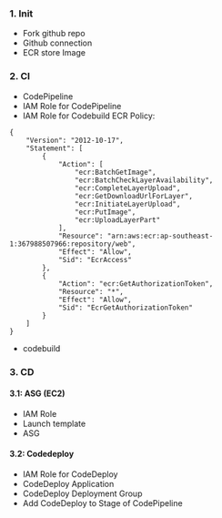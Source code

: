 ### 1. Init
- Fork github repo
- Github connection
- ECR store Image
### 2. CI 
- CodePipeline
- IAM Role for CodePipeline
- IAM Role for Codebuild
ECR Policy:
```
{
    "Version": "2012-10-17",
    "Statement": [
        {
            "Action": [
                "ecr:BatchGetImage",
                "ecr:BatchCheckLayerAvailability",
                "ecr:CompleteLayerUpload",
                "ecr:GetDownloadUrlForLayer",
                "ecr:InitiateLayerUpload",
                "ecr:PutImage",
                "ecr:UploadLayerPart"
            ],
            "Resource": "arn:aws:ecr:ap-southeast-1:367988507966:repository/web",
            "Effect": "Allow",
            "Sid": "EcrAccess"
        },
        {
            "Action": "ecr:GetAuthorizationToken",
            "Resource": "*",
            "Effect": "Allow",
            "Sid": "EcrGetAuthorizationToken"
        }
    ]
}
```
- codebuild
### 3. CD
#### 3.1: ASG (EC2)
- IAM Role
- Launch template
- ASG

#### 3.2: Codedeploy
- IAM Role for CodeDeploy
- CodeDeploy Application
- CodeDeploy Deployment Group 
- Add CodeDeploy to Stage of CodePipeline
 
